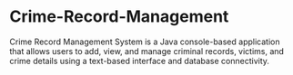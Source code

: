 # Crime-Record-Management

Crime Record Management System is a Java console-based application that allows users to add, view, and manage criminal records, victims, and crime details using a text-based interface and database connectivity. 

